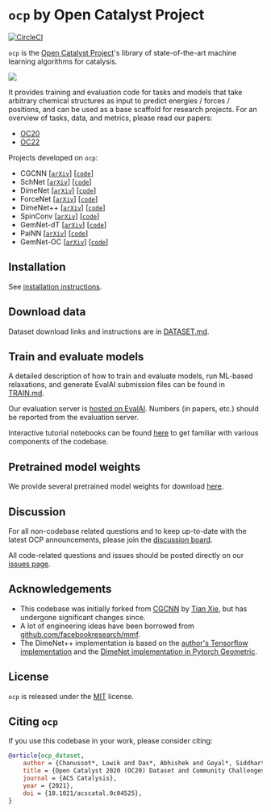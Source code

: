 # `ocp` by Open Catalyst Project

[![CircleCI](https://circleci.com/gh/Open-Catalyst-Project/ocp.svg?style=shield)](https://circleci.com/gh/Open-Catalyst-Project/ocp)

`ocp` is the [Open Catalyst Project](https://opencatalystproject.org/)'s
library of state-of-the-art machine learning algorithms for catalysis.

<div align="left">
    <img src="https://user-images.githubusercontent.com/1156489/170388229-642c6619-dece-4c88-85ef-b46f4d5f1031.gif">
</div>

It provides training and evaluation code for tasks and models that take arbitrary
chemical structures as input to predict energies / forces / positions, and can
be used as a base scaffold for research projects. For an overview of tasks, data, and metrics, please read our papers:
 - [OC20](https://arxiv.org/abs/2010.09990)
 - [OC22](https://arxiv.org/abs/2206.08917)

Projects developed on `ocp`:

- CGCNN [[`arXiv`](https://arxiv.org/abs/1710.10324)] [[`code`](https://github.com/Open-Catalyst-Project/ocp/blob/main/ocpmodels/models/cgcnn.py)]
- SchNet [[`arXiv`](https://arxiv.org/abs/1706.08566)] [[`code`](https://github.com/Open-Catalyst-Project/ocp/blob/main/ocpmodels/models/schnet.py)]
- DimeNet [[`arXiv`](https://arxiv.org/abs/2003.03123)] [[`code`](https://github.com/Open-Catalyst-Project/ocp/blob/main/ocpmodels/models/dimenet.py)]
- ForceNet [[`arXiv`](https://arxiv.org/abs/2103.01436)] [[`code`](https://github.com/Open-Catalyst-Project/ocp/blob/main/ocpmodels/models/forcenet.py)]
- DimeNet++ [[`arXiv`](https://arxiv.org/abs/2011.14115)] [[`code`](https://github.com/Open-Catalyst-Project/ocp/blob/main/ocpmodels/models/dimenet_plus_plus.py)]
- SpinConv [[`arXiv`](https://arxiv.org/abs/2106.09575)] [[`code`](https://github.com/Open-Catalyst-Project/ocp/blob/main/ocpmodels/models/spinconv.py)]
- GemNet-dT [[`arXiv`](https://arxiv.org/abs/2106.08903)] [[`code`](https://github.com/Open-Catalyst-Project/ocp/tree/main/ocpmodels/models/gemnet)]
- PaiNN [[`arXiv`](https://arxiv.org/abs/2102.03150)] [[`code`](https://github.com/Open-Catalyst-Project/ocp/tree/main/ocpmodels/models/painn)]
- GemNet-OC [[`arXiv`](https://arxiv.org/abs/2204.02782)] [[`code`](https://github.com/Open-Catalyst-Project/ocp/tree/main/ocpmodels/models/gemnet_oc)]

## Installation

See [installation instructions](https://github.com/Open-Catalyst-Project/ocp/blob/main/INSTALL.md).

## Download data

Dataset download links and instructions are in [DATASET.md](https://github.com/Open-Catalyst-Project/ocp/blob/main/DATASET.md).

## Train and evaluate models

A detailed description of how to train and evaluate models, run ML-based
relaxations, and generate EvalAI submission files can be found in
[TRAIN.md](https://github.com/Open-Catalyst-Project/ocp/blob/main/TRAIN.md).

Our evaluation server is [hosted on EvalAI](https://eval.ai/web/challenges/challenge-page/712/overview).
Numbers (in papers, etc.) should be reported from the evaluation server.

Interactive tutorial notebooks can be found
[here](https://github.com/Open-Catalyst-Project/ocp/tree/main/tutorials) to
get familiar with various components of the codebase.

## Pretrained model weights

We provide several pretrained model weights for download
[here](https://github.com/Open-Catalyst-Project/ocp/blob/main/MODELS.md).

## Discussion

For all non-codebase related questions and to keep up-to-date with the latest OCP
announcements, please join the [discussion board](https://discuss.opencatalystproject.org/).

All code-related questions and issues should be posted directly on our
[issues page](https://github.com/Open-Catalyst-Project/ocp/issues).

## Acknowledgements

- This codebase was initially forked from [CGCNN](https://github.com/txie-93/cgcnn)
by [Tian Xie](http://txie.me), but has undergone significant changes since.
- A lot of engineering ideas have been borrowed from [github.com/facebookresearch/mmf](https://github.com/facebookresearch/mmf).
- The DimeNet++ implementation is based on the [author's Tensorflow implementation](https://github.com/klicperajo/dimenet) and the [DimeNet implementation in Pytorch Geometric](https://github.com/rusty1s/pytorch_geometric/blob/master/torch_geometric/nn/models/dimenet.py).

## License

`ocp` is released under the [MIT](https://github.com/Open-Catalyst-Project/ocp/blob/main/LICENSE.md) license.

## Citing `ocp`

If you use this codebase in your work, please consider citing:

```bibtex
@article{ocp_dataset,
    author = {Chanussot*, Lowik and Das*, Abhishek and Goyal*, Siddharth and Lavril*, Thibaut and Shuaibi*, Muhammed and Riviere, Morgane and Tran, Kevin and Heras-Domingo, Javier and Ho, Caleb and Hu, Weihua and Palizhati, Aini and Sriram, Anuroop and Wood, Brandon and Yoon, Junwoong and Parikh, Devi and Zitnick, C. Lawrence and Ulissi, Zachary},
    title = {Open Catalyst 2020 (OC20) Dataset and Community Challenges},
    journal = {ACS Catalysis},
    year = {2021},
    doi = {10.1021/acscatal.0c04525},
}
```
